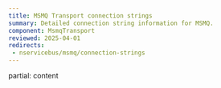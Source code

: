 ```yaml
---
title: MSMQ Transport connection strings
summary: Detailed connection string information for MSMQ.
component: MsmqTransport
reviewed: 2025-04-01
redirects:
 - nservicebus/msmq/connection-strings
---
```


partial: content
